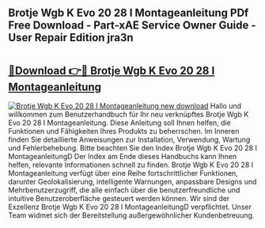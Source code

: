 ## Brotje Wgb K Evo 20 28 I Montageanleitung PDf Free Download - Part-xAE Service Owner Guide - User Repair Edition jra3n

# <h2><a href="http://df6sm3.blite.top/?on=Brotje+Wgb+K+Evo+20+28+I+Montageanleitung">🔗Download 👉🔴 Brotje Wgb K Evo 20 28 I Montageanleitung</a></h2>

[![Brotje Wgb K Evo 20 28 I Montageanleitung new download](https://i.imgur.com/lujVjoI.png)](http://df6sm3.blite.top/?on=Brotje+Wgb+K+Evo+20+28+I+Montageanleitung)
Hallo und willkommen zum Benutzerhandbuch für Ihr neu verknüpftes Brotje Wgb K Evo 20 28 I Montageanleitung. Diese Anleitung soll Ihnen helfen, die Funktionen und Fähigkeiten Ihres Produkts zu beherrschen. Im Inneren finden Sie detaillierte Anweisungen zur Installation, Verwendung, Wartung und Fehlerbehebung. Bitte beachten Sie den Index Brotje Wgb K Evo 20 28 I MontageanleitungD Der Index am Ende dieses Handbuchs kann Ihnen helfen, relevante Informationen schnell zu finden. Brotje Wgb K Evo 20 28 I Montageanleitung verfügt über eine Reihe fortschrittlicher Funktionen, darunter Geolokalisierung, intelligente Warnungen, anpassbare Designs und Mehrbenutzerzugriff, die alle einfach über die benutzerfreundliche und intuitive Benutzeroberfläche gesteuert werden können. Wir sind der Exzellenz Brotje Wgb K Evo 20 28 I MontageanleitungD verpflichtet. Unser Team widmet sich der Bereitstellung außergewöhnlicher Kundenbetreuung.
